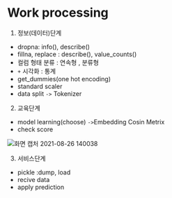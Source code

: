 # Work processing
1. 정보(데이터)단계
* dropna: info(), describe()
* fillna, replace : describe(), value_counts()
* 컬럼 형태 분류 : 연속형 , 분류형 
* `+` 시각화 : 통계
* get_dummies(one hot encoding)
* standard scaler
* data split
`->` Tokenizer

2. 교육단계
* model learning(choose)
`->`Embedding Cosin Metrix
* check score

![화면 캡처 2021-08-26 140038](https://user-images.githubusercontent.com/83646543/130903607-019718d5-602b-429c-9cbb-4735e8f53379.jpg)


3. 서비스단계
* pickle :dump, load
* recive data
* apply prediction
